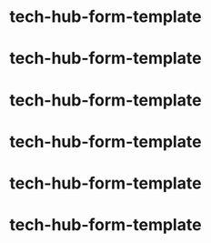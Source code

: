 # tech-hub-form-template
# tech-hub-form-template
# tech-hub-form-template
# tech-hub-form-template
# tech-hub-form-template
# tech-hub-form-template
